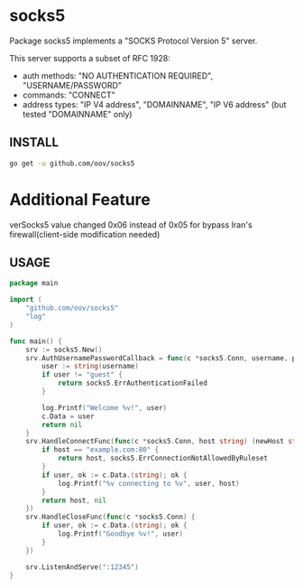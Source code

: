 socks5
======

Package socks5 implements a "SOCKS Protocol Version 5" server.

This server supports a subset of RFC 1928:

* auth methods: "NO AUTHENTICATION REQUIRED", "USERNAME/PASSWORD"
* commands: "CONNECT"
* address types: "IP V4 address", "DOMAINNAME", "IP V6 address"
(but tested "DOMAINNAME" only)

INSTALL
-------

```sh
go get -u github.com/oov/socks5
```
Additional Feature
======
verSocks5 value changed 0x06 instead of 0x05 for bypass Iran's firewall(client-side modification needed)

USAGE
-----

```go
package main

import (
	"github.com/oov/socks5"
	"log"
)

func main() {
	srv := socks5.New()
	srv.AuthUsernamePasswordCallback = func(c *socks5.Conn, username, password []byte) error {
		user := string(username)
		if user != "guest" {
			return socks5.ErrAuthenticationFailed
		}

		log.Printf("Welcome %v!", user)
		c.Data = user
		return nil
	}
	srv.HandleConnectFunc(func(c *socks5.Conn, host string) (newHost string, err error) {
		if host == "example.com:80" {
			return host, socks5.ErrConnectionNotAllowedByRuleset
		}
		if user, ok := c.Data.(string); ok {
			log.Printf("%v connecting to %v", user, host)
		}
		return host, nil
	})
	srv.HandleCloseFunc(func(c *socks5.Conn) {
		if user, ok := c.Data.(string); ok {
			log.Printf("Goodbye %v!", user)
		}
	})

	srv.ListenAndServe(":12345")
}
```
